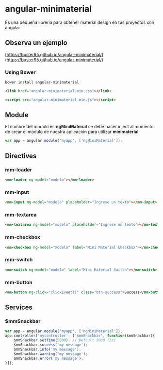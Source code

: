 # angular-minimaterial
Es una pequeña libreria para obtener material design en tus proyectos con angular

## Observa un ejemplo
[https://buster95.github.io/angular-minimaterial/](https://buster95.github.io/angular-minimaterial/)

### Using Bower
  
``` bash
bower install angular-minimaterial
```

```html
<link href="angular-minimaterial.min.css"></link>
```

```html
<script src="angular-minimaterial.min.js"></script>
```

## Module
El nombre del modulo es **ngMiniMaterial** se debe hacer inject al momento de crear el modulo de nuestra aplicación para utilizar **minimaterial**
```javascript
var app = angular.module('myapp', ['ngMiniMaterial']);
```

## Directives
### mm-loader
```html
<mm-loader ng-model="modelo"></mm-loader>
```

### mm-input
```html
<mm-input ng-model="modelo" placeholder="Ingrese un texto"></mm-input>
```

### mm-textarea
```html
<mm-textarea ng-model="modelo" placeholder="Ingrese un texto"></mm-textarea>
```

### mm-checkbox
```html
<mm-checkbox ng-model="modelo" label="Mini Material Checkbox"></mm-checkbox>
```

### mm-switch
```html
<mm-switch ng-model="modelo" label="Mini Material Switch"></mm-switch>
```

### mm-button
```html
<mm-button ng-click="clickEvent()" class="btn-success">Success</mm-button>
```

##  Services
### $mmSnackbar 
```javascript
var app = angular.module('myapp', ['ngMiniMaterial']);
app.controller('mycontroller', ['$mmSnackbar', function($mmSnackbar){
    $mmSnackbar.setTime(5000); // Default 3000 (3s)
    $mmSnackbar.success('my message');
    $mmSnackbar.info('my message');
    $mmSnackbar.warning('my message');
    $mmSnackbar.error('my message');
}]);
```